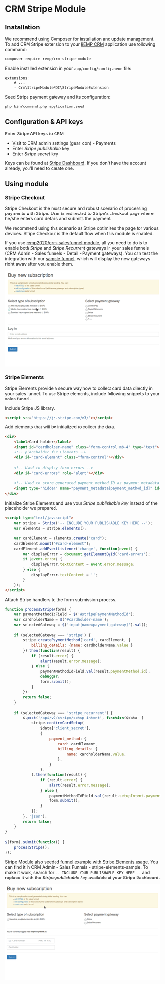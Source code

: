 # CRM Stripe Module

## Installation

We recommend using Composer for installation and update management. To add CRM Stripe extension to your [REMP CRM](https://github.com/remp2020/crm-skeleton/) application use following command:

```bash
composer require remp/crm-stripe-module
```

Enable installed extension in your `app/config/config.neon` file:

```neon
extensions:
	# ...
	- Crm\StripeModule\DI\StripeModuleExtension
```

Seed Stripe payment gateway and its configuration:

```bash
php bin/command.php application:seed
```

## Configuration & API keys

Enter Stripe API keys to CRM

   - Visit to CRM admin settings (gear icon) - Payments
   - Enter *Stripe publishable* key
   - Enter *Stripe secret* key
    
Keys can be found at [Stripe Dashboard](https://dashboard.stripe.com/test/apikeys). If you don't have the account already, you'll need to create one.  

## Using module

### Stripe Checkout

Stripe Checkout is the most secure and robust scenario of processing payments with Stripe. User is redirected to Stripe's checkout page where he/she enters card details and submits the payment.

We recommend using this scenario as Stripe optimizes the page for various devices. Stripe Checkout is the default flow when this module is enabled.

If you use [remp2020/crm-salesfunnel-module](https://github.com/remp2020/crm-salesfunnel-module), all you need to do is to enable both *Stripe* and *Stripe Recurrent* gateways in your sales funnels (CRM Admin - Sales funnels - Detail - Payment gateways). You can test the integration with our [sample funnel](https://github.com/remp2020/crm-salesfunnel-module/blob/master/src/seeders/sales_funnels/sample.twig), which will display the new gateways right away after you enable them.

![Stripe Checkout](./docs/stripe_checkout.gif)

### Stripe Elements

Stripe Elements provide a secure way how to collect card data directly in your sales funnel. To use Stripe elements, include following snippets to your sales funnel.

Include Stripe JS library.

```html
<script src="https://js.stripe.com/v3/"></script>
```

Add elements that will be initialized to collect the data.

```html
<div>
    <label>Card holder</label>
    <input id="cardholder-name" class="form-control mb-4" type="text">
    <!-- placeholder for Elements -->
    <div id="card-element" class="form-control"></div>

    <!-- Used to display form errors -->
    <div id="card-errors" role="alert"></div>

    <!-- Used to store generated payment method ID as payment metadata -->
    <input type="hidden" name="payment_metadata[payment_method_id]" id="stripePaymentMethodId">
</div>
```

Initialize Stripe Elements and use your *Stripe publishable key* instead of the placeholder we prepared.

```html
<script type="text/javascript">
    var stripe = Stripe('-- INCLUDE YOUR PUBLISHABLE KEY HERE --');
    var elements = stripe.elements();

    var cardElement = elements.create("card");
    cardElement.mount("#card-element");
    cardElement.addEventListener('change', function(event) {
        var displayError = document.getElementById('card-errors');
        if (event.error) {
            displayError.textContent = event.error.message;
        } else {
            displayError.textContent = '';
        }
    });
</script>
```

Attach Stripe handlers to the form submission process.

```js
function processStripe(form) {
    var paymentMethodIdField = $('#stripePaymentMethodId');
    var cardholderName = $('#cardholder-name');
    var selectedGateway = $('input[name=payment_gateway]').val();

    if (selectedGateway === 'stripe') {
        stripe.createPaymentMethod('card', cardElement, {
            billing_details: {name: cardholderName.value }
        }).then(function(result) {
            if (result.error) {
                alert(result.error.message);
            } else {
                paymentMethodIdField.val(result.paymentMethod.id);
                debugger;
                form.submit();
            }
        });
        return false;
    }

    if (selectedGateway === 'stripe_recurrent') {
        $.post('/api/v1/stripe/setup-intent', function($data) {
            stripe.confirmCardSetup(
                $data['client_secret'],
                {
                    payment_method: {
                        card: cardElement,
                        billing_details: {
                            name: cardholderName.value,
                        },
                    }
                },
            ).then(function(result) {
                if (result.error) {
                    alert(result.error.message);
                } else {
                    paymentMethodIdField.val(result.setupIntent.payment_method);
                    form.submit();
                }
            });
        }, 'json');
        return false;
    }
}

$(form).submit(function() {
    processStripe();
});
```
Stripe Module also seeded [funnel example with Stripe Elements usage](./src/seeders/sales_funnels/stripe-elements-sample.twig). You can find it in CRM Admin - Sales Funnels - stripe-elements-sample. To make it work, search for `-- INCLUDE YOUR PUBLISHABLE KEY HERE --` and replace it with the *Stripe publishable key* available at your Stripe Dashboard.

![Stripe Elements 3D secure](./docs/stripe_elements_3dsecure.gif)